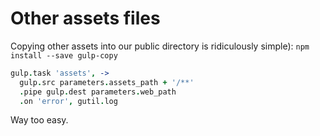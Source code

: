 # Other assets files

Copying other assets into our public directory is ridiculously simple):
`npm install --save gulp-copy`
```coffeescript
gulp.task 'assets', ->
  gulp.src parameters.assets_path + '/**'
  .pipe gulp.dest parameters.web_path
  .on 'error', gutil.log
```

Way too easy.
